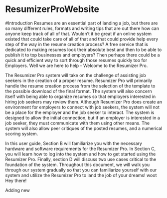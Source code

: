 # ResumizerProWebsite

#Introduction
Resumes are an essential part of landing a job, but there are so many different rules, formats and writing tips that are out there how can anyone keep track of all of that. Wouldn’t it be great if an online system existed that could take care of all of that and that could provide help every step of the way in the resume creation process? A free service that is dedicated to making resumes look their absolute best and then to be able to publish it to top businesses and employers? Then perhaps there could be a quick and efficient way to sort through those resumes quickly too for Employers. Well we are here to help - Welcome to the Resumizer Pro.

The Resumizer Pro system will take on the challenge of assisting job seekers in the creation of a proper resume. Resumizer Pro will primarily handle the resume creation process from the selection of the template to the possible download of the final format. The system will also concern itself with being able to organize resumes so that employers interested in hiring job seekers may review them. Although Resumizer Pro does create an environment for employers to connect with job seekers, the system will not be a place for the employer and the job seeker to interact. The system is designed to allow the initial connection, but if an employer is interested in a job seeker, they must communicate with them using other means. The system will also allow peer critiques of the posted resumes, and a numerical scoring system. 

In this user guide, Section B will familiarize you with the necessary hardware and software requirements for the Resumizer Pro. In Section C, you will learn how to log into the system and how to get started using the Resumizer Pro. Finally, section D will discuss two use cases critical to the foundation of the system. Throughout this document, we will walk you through our system gradually so that you can familiarize yourself with our system and utilize the Resumizer Pro to land the job of your dreams!
woot
Hey there!

Adding new
